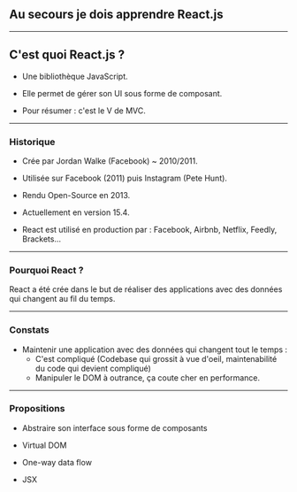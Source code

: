## Au secours je dois apprendre React.js

---

## C'est quoi React.js ?

- Une bibliothèque JavaScript. <!-- .element: class="fragment" -->

- Elle permet de gérer son UI sous forme de composant. <!-- .element: class="fragment" -->

- Pour résumer : c'est le V de MVC. <!-- .element: class="fragment" -->

---

### Historique

- Crée par Jordan Walke (Facebook) ~ 2010/2011. <!-- .element: class="fragment" -->

- Utilisée sur Facebook (2011) puis Instagram (Pete Hunt). <!-- .element: class="fragment" -->

- Rendu Open-Source en 2013. <!-- .element: class="fragment" -->

- Actuellement en version 15.4. <!-- .element: class="fragment" -->

- React est utilisé en production par : Facebook, Airbnb, Netflix, Feedly, Brackets... <!-- .element: class="fragment" -->

---

### Pourquoi React ?

React a été crée dans le but de réaliser des applications avec des données qui changent au fil du temps. <!-- .element: class="fragment" -->

---

### Constats

- Maintenir une application avec des données qui changent tout le temps :
    - C'est compliqué (Codebase qui grossit à vue d'oeil, maintenabilité du code qui devient compliqué) <!-- .element: class="fragment" -->
    - Manipuler le DOM à outrance, ça coute cher en performance. <!-- .element: class="fragment" -->

---

### Propositions

- Abstraire son interface sous forme de composants <!-- .element: class="fragment" -->

- Virtual DOM <!-- .element: class="fragment" -->

- One-way data flow <!-- .element: class="fragment" -->

- JSX <!-- .element: class="fragment" -->
